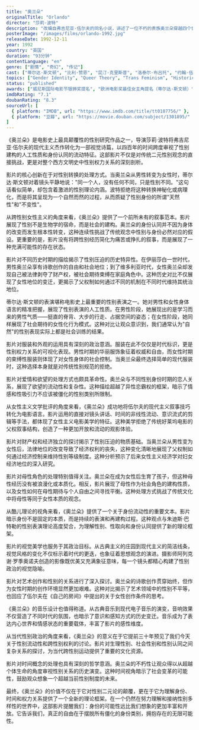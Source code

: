```yaml
---
title: "奥兰朵"
originalTitle: "Orlando"
director: "莎莉·波特"
description: "改编自弗吉尼亚·伍尔夫的同名小说，讲述了一位不朽的贵族奥兰朵穿越四个世纪的传奇人生，在这段旅程中经历了从男性到女性的性别转换。这部先锋之作以诗意的影像语言探讨了性别流动性、身份认同和父权社会对女性的压迫。"
posterImage: "/images/films/orlando-1992.jpg"
releaseDate: 1992-12-11
year: 1992
country: "英国"
duration: "93分钟"
contentLanguage: "en"
genre: ["剧情", "奇幻", "传记"]
cast: ["蒂尔达·斯文顿", "比利·赞恩", "昆汀·克里斯普", "洛泰尔·布吕托", "约翰·伍德"]
topics: ["Gender Identity", "Queer Theory", "Trans Feminism", "Historical Context", "Cultural Critique", "Patriarchy Critique", "Gender Norms", "Body Politics"]
status: "published"
awards: ["威尼斯国际电影节银狮奖提名", "欧洲电影奖最佳女主角提名（蒂尔达·斯文顿）", "英国独立电影奖最佳女主角（蒂尔达·斯文顿）", "纽约影评人协会奖最佳摄影"]
imdbRating: "7.1"
doubanRating: "8.3"
sourceUrl: [
  { platform: "IMDB", url: "https://www.imdb.com/title/tt0107756/" },
  { platform: "豆瓣", url: "https://movie.douban.com/subject/1301895/" }
]
---
```


《奥兰朵》是电影史上最具颠覆性的性别研究作品之一，导演莎莉·波特将弗吉尼亚·伍尔夫的现代主义杰作转化为一部视觉诗篇，以四百年的时间跨度审视了性别建构的人工性质和身份认同的流动特征。这部影片不仅是对传统二元性别观念的直接挑战，更是对整个西方文明史中性别权力关系的深刻剖析。

影片的核心创新在于对性别转换的处理方式。当奥兰朵从男性转变为女性时，蒂尔达·斯文顿对着镜头平静地说："同一个人，没有任何不同，只是性别不同。"这句话看似简单，却包含着激进的性别理论内涵。波特拒绝将这种转换神秘化或病理化，而是将其呈现为一个自然而然的过程，从而质疑了性别身份的所谓"天然性"和"不变性"。

从跨性别女性主义的角度来看，《奥兰朵》提供了一个前所未有的叙事范本。影片展现了性别不是生物学的宿命，而是社会的建构。奥兰朵的身份认同并不因为身体的改变而发生根本性转变，这种连续性挑战了传统观念中性别与身份必然对应的假设。更重要的是，影片没有将跨性别经历简化为痛苦或挣扎的叙事，而是展现了一种充满可能性的存在状态。

影片对不同历史时期的描绘揭示了性别压迫的历史特异性。在伊丽莎白一世时代，男性奥兰朵享有诗歌创作的自由和社会地位；到了维多利亚时代，女性奥兰朵却发现自己被法律剥夺了财产权，被社会期待束缚在家庭角色中。这种历史对比不仅展现了女性地位的变迁，更揭示了父权制如何通过不同的机制在不同时代维持其统治地位。

蒂尔达·斯文顿的表演堪称电影史上最重要的性别表演之一。她对男性和女性身体语言的精准把握，展现了性别表演的人工性质。在男性阶段，她展现出的是学习而来的男性气质——挺直的脊背、大步的行走、占据空间的姿态；在女性阶段，她同样展现了社会期待的女性化行为模式。这种对比让观众意识到，我们通常认为"自然"的性别表现实际上都是社会训练的结果。

影片对服装和外观的运用具有深刻的政治意涵。服装在此不仅仅是时代标识，更是性别权力关系的可视化表现。男性时期的华丽服饰象征着权威和自由，而女性时期的束缚性服装则体现了对女性身体的社会控制。当奥兰朵最终选择简单的现代服装时，这种选择本身就是对传统性别规范的拒绝。

影片对爱情和欲望的处理方式也颇具革命性。奥兰朵与不同性别身份时期的恋人关系，展现了欲望的流动性和复杂性。这种描绘超越了异性恋霸权的框架，暗示了情感和性吸引力不应该被僵化的性别类别所限制。

从女性主义文学批评的角度来看，《奥兰朵》成功地将伍尔夫的现代主义叙事技巧转化为电影语言。影片运用的直接对镜头讲话、时间的非线性流动、意识流式的剪辑等手法，都体现了女性主义电影美学的特征。这种美学拒绝了传统好莱坞电影的父权叙事结构，创造了一种更加开放和流动的观影体验。

影片对财产权和经济独立的探讨揭示了性别压迫的物质基础。当奥兰朵从男性变为女性后，法律地位的改变导致了经济权利的丧失，这种变化清晰地展现了父权制如何通过经济控制来维持性别等级制度。这种分析预示了后来女性主义经济学对妇女经济地位的深入研究。

影片对母性角色的处理特别值得关注。奥兰朵在成为女性后生育了孩子，但这种母性经历没有被浪漫化或本质化。相反，影片展现了母性作为社会角色的建构性质，以及女性如何在母性期待与个人自由之间寻找平衡。这种处理方式挑战了传统文化中将母性等同于女性本质的观念。

从酷儿理论的视角来看，《奥兰朵》提供了一个关于身份流动性的重要文本。影片暗示身份不是固定的本质，而是持续的表演和再建构过程。这种观点与朱迪斯·巴特勒的性别表演理论高度契合，为理解性别、性取向和身份认同提供了新的理论框架。

影片的视觉美学也服务于其政治目标。从古典主义的庄园到现代主义的简洁线条，视觉风格的变化不仅标示着时代的更迭，也象征着思想观念的演进。摄影师阿列克谢·罗季奥诺夫创造的影像既优美又充满象征意味，每一个镜头都精心构建了性别政治的视觉隐喻。

影片对艺术创作和性别的关系进行了深入探讨。奥兰朵的诗歌创作贯穿始终，但作为女性时期的创作环境显然更加艰难。这种对比揭示了艺术领域中的性别不平等，也回应了伍尔夫在《自己的房间》中提出的关于女性创作条件的思考。

《奥兰朵》的音乐设计也值得称道。从古典音乐到现代电子音乐的演变，音响效果不仅营造了不同时代的氛围，也暗示了意识和感知方式的历史变迁。音乐成为了表达内心世界和情感状态的重要载体，丰富了影片的感性维度。

从当代性别政治的角度来看，《奥兰朵》的意义在于它提前三十年预见了我们今天关于性别流动性和跨性别权利的讨论。影片对生理性别、社会性别和性别认同之间复杂关系的探讨，为当代跨性别运动提供了重要的文化资源。

影片对时间概念的处理也具有深刻的哲学意涵。奥兰朵的不朽性让观众得以从超越个体生命的角度审视性别关系的历史演变。这种时间视角暗示了社会变革的可能性，鼓励观众想象一个超越当前性别制度的未来。

最终，《奥兰朵》的价值不仅在于它对性别二元论的颠覆，更在于它为理解身份、时间和权力关系提供了一个全新的理论框架。在一个仍然在努力理解和接纳性别多样性的世界中，这部影片提醒我们：身份的可能性远比我们想象的更加丰富和开放。它告诉我们，真正的自由在于摆脱所有僵化的身份类别，拥抱存在的无限可能性。